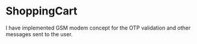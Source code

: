 # ShoppingCart

I have implemented GSM modem concept for the OTP validation and other messages sent to the user.
